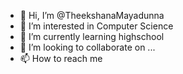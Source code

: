 - 👋 Hi, I’m @TheekshanaMayadunna
- 👀 I’m interested in Computer Science 
- 🌱 I’m currently learning highschool 
- 💞️ I’m looking to collaborate on ...
- 📫 How to reach me 

<!---
TheekshanaMayadunna/TheekshanaMayadunna is a ✨ special ✨ repository because its `README.md` (this file) appears on your GitHub profile.
You can click the Preview link to take a look at your changes.
--->

